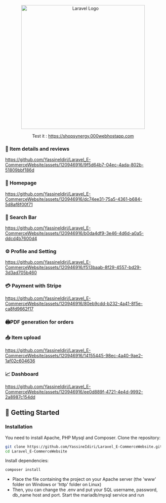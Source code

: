 <div align="center">
<a href="https://laravel.com" target="_blank"><img src="https://raw.githubusercontent.com/laravel/art/master/logo-lockup/5%20SVG/2%20CMYK/1%20Full%20Color/laravel-logolockup-cmyk-red.svg" width="400" alt="Laravel Logo"></a>

Test it : https://shopsynergy.000webhostapp.com
</div>

### 📄 Item details and reviews

https://github.com/YassineIdiri/Laravel_E-CommerceWebsite/assets/120946916/9f5d64b7-04ec-4ada-802b-51809bbf186d


### 🛒 Homepage

https://github.com/YassineIdiri/Laravel_E-CommerceWebsite/assets/120946916/dc74ee31-75a5-4361-b684-5d8af8f00f71

### 🔎 Search Bar

https://github.com/YassineIdiri/Laravel_E-CommerceWebsite/assets/120946916/b0da4df9-3e46-4d6d-a0a5-ddcd4b7600d4

### ⚙️ Profile and Setting

https://github.com/YassineIdiri/Laravel_E-CommerceWebsite/assets/120946916/f513baab-8f29-4557-bd29-3d3ad705b460

### 💳 Payment with Stripe

https://github.com/YassineIdiri/Laravel_E-CommerceWebsite/assets/120946916/80eb9cdd-b232-4a41-8f5e-ca8fd9662f17

### 🖨️PDF generation for orders


### 📥 Item upload 

https://github.com/YassineIdiri/Laravel_E-CommerceWebsite/assets/120946916/14155445-98ec-4a40-9ae2-1af02c604636

### 📈 Dashboard

https://github.com/YassineIdiri/Laravel_E-CommerceWebsite/assets/120946916/ee0d889f-4721-4e4d-9992-2a8987c154dd


## 🚀 Getting Started

### Installation
You need to install Apache, PHP Mysql and Composer.
Clone the repository:
``` bash
git clone https://github.com/YassineIdiri/Laravel_E-CommerceWebsite.git
cd Laravel_E-CommerceWebsite
```

Install dependencies:
```bash
composer install
```

- Place the file containing the project on your Apache server (the 'www' folder on Windows or 'http' folder on Linux)
- Then, you can change the .env and put your SQL username, password, db_name host and port. Start the mariadb/mysql service and run



